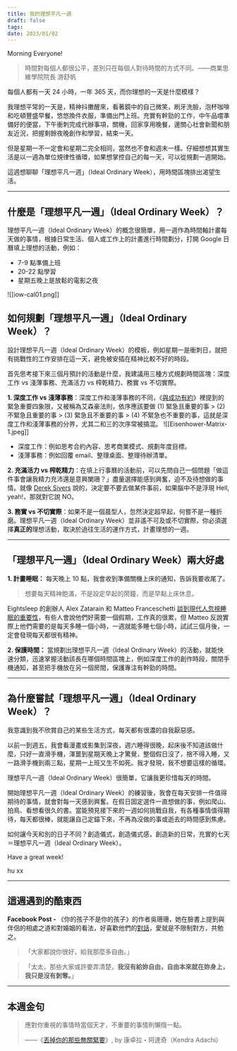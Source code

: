 ```yaml
---
title: 我的理想平凡一週
draft: false
tags: 
date: 2023/01/02
---
```

Morning Everyone!

> 時間對每個人都很公平，差別只在每個人對待時間的方式不同。——商業思維學院院長 游舒帆

每個人都有一天 24 小時，一年 365 天，而你理想的一天是什麼模樣？

我理想平常的一天是，精神抖擻醒來，看著鏡中的自己微笑，刷牙洗臉，泡杯咖啡和吃頓豐盛早餐，悠悠換件衣服，準備出門上班。充實有幹勁的工作，中午品嚐準備好的便當，下午衝刺完成代辦事項，關機，回家享用晚餐，邊關心社會新聞和朋友近況，把握剩餘夜晚創作和學習，結束一天。

但是星期一不一定會和星期二完全相同，當然也不會和週末一樣。仔細想想其實生活是以一週為單位規律性循環，如果想掌控自己的每一天，可以從規劃一週開始。

這週想聊聊「理想平凡一週」（Ideal Ordinary Week），用時間區塊排出渴望生活。

---

## 什麼是「理想平凡一週」（Ideal Ordinary Week）？

理想平凡一週（Ideal Ordinary Week）的概念很簡單，用一週作為時間軸計畫每天做的事情，根據日常生活、個人或工作上的計畫進行時間劃分，打開 Google 日曆填上理想的活動，例如：

- 7-9 點準備上班
- 20-22 點學習
- 星期五晚上是放鬆的電影之夜

![[iow-cal01.png]]
## 如何規劃「理想平凡一週」（Ideal Ordinary Week）？

設計理想平凡一週（Ideal Ordinary Week）的模板，例如星期一是衝刺日，就把有挑戰性的工作安排在這一天，避免被安插在精神比較不好的時段。

首先思考接下來三個月預計的活動是什麼，我建議用三種方式規劃時間區塊：深度工作 vs 淺薄事務、充滿活力 vs 榨乾精力、務實 vs 不切實際。

**1. 深度工作 vs 淺薄事務**：深度工作和淺薄事務的不同，《[與成功有約](https://r10.to/hk1rtY?)》裡提到的緊急重要四象限，又被稱為艾森豪法則，依序應該要做 (1) 緊急且重要的事 > (2) 不緊急且重要的事 > (3) 緊急且不重要的事 > (4) 不緊急也不重要的事，這就是深度工作和淺薄事務的分界，尤其二和三的次序常被搞混。
![[Eisenhower-Matrix-1.jpeg]]
- 深度工作：例如思考合約內容、思考商業模式、規劃年度目標。
- 淺薄事務：例如回覆 email、整理桌面、整理待辦清單。

**2. 充滿活力 vs 榨乾精力**：在填上行事曆的活動前，可以先問自己一個問題「做這件事會讓我精力充沛還是意興闌珊？」盡量選擇能感到興奮，迫不及待想做的事情。就像 [Derek Sivers](https://sive.rs/n?) 說的，決定要不要去做某件事前，如果腦中不是浮現 Hell, yeah!，那就對它說 NO。

**3. 務實 vs 不切實際**：如果不是一個晨型人，忽然決定超早起，何嘗不是一種折磨。理想平凡一週（Ideal Ordinary Week）並非遙不可及或不切實際，你必須選擇**真正的**理想活動，取決於過往生活的運作方式，計畫理想的一週。

---

## 「理想平凡一週」（Ideal Ordinary Week）兩大好處

**1. 計畫睡眠：** 每天晚上 10 點，我會收到準備關機上床的通知，告訴我要收尾了。

> 想要每天精神飽滿，不是設定早起的鬧鐘，而是早點上床休息。

Eightsleep 的創辦人 Alex Zatarain 和 Matteo Franceschetti [談到現代人忽視睡眠的重要性](https://www.instagram.com/reel/Cl6ZWvMIgr7/?igshid=YmMyMTA2M2Y%3D&)，有些人會說他們好需要一個假期，工作真的很累，但 Matteo 反說實際上他們需要的是每天多睡一個小時，一週就能多睡七個小時，試試三個月後，一定會發現每天都很有精神。

**2. 保護時間：** 當規劃出理想平凡一週（Ideal Ordinary Week）的活動，就能快速分類，迅速掌握活動該長在哪個時間區塊上，例如深度工作的創作時段，關閉手機通知，甚至把手機放在另一個房間，保護專注有幹勁的時間。

---

## 為什麼嘗試「理想平凡一週」（Ideal Ordinary Week）？

我意識到我不欣賞自己的某些生活方式，每天都有很濃的自我厭惡感。

以前一到週五，我會看漫畫或影集到深夜，週六睡得很晚，起床後不知道該做什麼，只好一直滑手機，渾噩到星期天晚上才驚覺，整個假日沒了，捨不得入睡，又一路滑手機到兩三點，星期一上班又生不如死。我才發現，我不想要這樣的循環。

理想平凡一週（Ideal Ordinary Week）很簡單，它讓我更珍惜每天的時間。

開始理想平凡一週（Ideal Ordinary Week）的練習後，我會在每天安排一件值得期待的事情，就會對每一天感到興奮。在假日固定選件一直想做的事，例如爬山、拍鳥、看想看很久的書。當能預見接下來的一週如何挑戰自我，有各種事情值得期待，每天都很棒，就能讓自己定錨下來，不再為沒做的事或逝去的時間感到焦慮。

如何讓今天和別的日子不同？創造儀式，創造儀式感，創造新的日常，充實的七天＝理想平凡一週（Ideal Ordinary Week）。

Have a great week!

hu xx

---

## 這週遇到的酷東西

**Facebook Post -** 《你的孩子不是你的孩子》的作者吳珊珊，她在臉書上提到與伴侶的相處之道和對婚姻的看法，好喜歡他們的[對話](https://www.facebook.com/permalink.php?story_fbid=pfbid02PzK5Nm93iUfmPRjFFgfocB5WpowginuEnz2aiQQANL5sdKMBhw1okzRzkmwjxq5al&id=100000132604046)，愛就是不限制對方，共勉之。

> 「大家都說你很好，給我那麼多自由。」

> 「太太，那些大家或許要弄清楚，**我沒有給妳自由，自由本來就在妳身上，我只是沒有剝奪。**」

---

## 本週金句

> 應對你重視的事情時當個天才，不重要的事情則懶惰一點。  
>   
> ——《[丟掉你的那些無關緊要](https://chinghannhu.ghost.io/booknotes-the-lazy-genius-way/)》, by 康卓拉・阿達奇（Kendra Adachi）